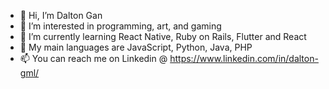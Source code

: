 - 👋 Hi, I’m Dalton Gan
- 👀 I’m interested in programming, art, and gaming
- 🌱 I’m currently learning React Native, Ruby on Rails, Flutter and React
- 💞️ My main languages are JavaScript, Python, Java, PHP
- 📫 You can reach me on Linkedin @ https://www.linkedin.com/in/dalton-gml/

<!---
Dalton-G/Dalton-G is a ✨ special ✨ repository because its `README.md` (this file) appears on your GitHub profile.
You can click the Preview link to take a look at your changes.
--->
